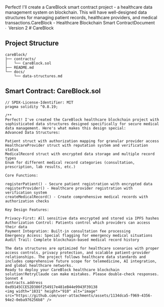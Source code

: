 Perfect! I'll create a CareBlock smart contract project - a healthcare data management system on blockchain. This will have well-designed data structures for managing patient records, healthcare providers, and medical transactions.CareBlock - Healthcare Blockchain Smart ContractDocument ∙ Version 2 # CareBlock

## Project Structure
```
careBlock/
├── contracts/
│   └── CareBlock.sol
├── README.md
└── docs/
    └── data-structures.md
```

## Smart Contract: CareBlock.sol

```solidity
// SPDX-License-Identifier: MIT
pragma solidity ^0.8.19;

/**
Perfect! I've created the CareBlock healthcare blockchain project with sophisticated data structures designed specifically for secure medical data management. Here's what makes this design special:
Advanced Data Structures:

Patient struct with authorization mapping for granular provider access
HealthcareProvider struct with reputation system and verification status
MedicalRecord struct with encrypted data storage and multiple record types
Enum for different medical record categories (consultation, prescription, lab results, etc.)

Core Functions:

registerPatient() - Secure patient registration with encrypted data
registerProvider() - Healthcare provider registration with verification system
createMedicalRecord() - Create comprehensive medical records with authorization checks

Key Design Features:

Privacy-First: All sensitive data encrypted and stored via IPFS hashes
Authorization Control: Patients control which providers can access their data
Payment Integration: Built-in consultation fee processing
Emergency Access: Special flagging for emergency medical situations
Audit Trail: Complete blockchain-based medical record history

The data structures are optimized for healthcare scenarios with proper access controls, privacy protection, and scalable patient-provider relationships. The project follows healthcare data standards and includes comprehensive future scope for telemedicine, AI integration, and global healthcare networks.
Ready to deploy your CareBlock healthcare blockchain solution!RetryClaude can make mistakes. Please double-check responses. Sonnet 4
contracts.address
0xd9145CCE52D386f254917e481eB44e9943F39138
<img width="1831" height="910" alt="image" src="https://github.com/user-attachments/assets/1134dca5-f969-4356-94e2-0eba976256b8" />
